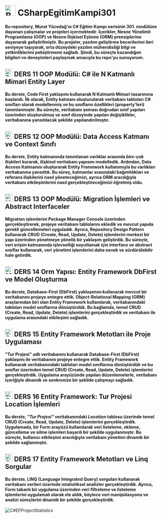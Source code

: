 # <img src="https://raw.githubusercontent.com/Tarikul-Islam-Anik/Animated-Fluent-Emojis/master/Emojis/Smilies/Bomb.png" alt="Bomb" width="35" height="35" /> CSharpEgitimKampi301

#### Bu repository, Murat Yücedağ’ın C# Eğitim Kampı serisinin 301. modülüne dayanan çalışmalar ve projeleri içermektedir. İçerikler, Nesne Yönelimli Programlama (OOP) ve Nesne İlişkisel Eşleme (ORM) prensiplerine dayanarak geliştirilmiştir. Bu projeler, yazılım geliştirme becerilerimi ileri seviyeye taşıyarak, orta düzeydeki yazılım mühendisliği bilgi ve yetkinliklerimi pekiştirmemi sağladı. Şimdi, bu süreçte kazandığım bilgileri ve deneyimleri paylaşmak amacıyla bu repo'yu sunuyorum. 

## <img src="https://raw.githubusercontent.com/Tarikul-Islam-Anik/Animated-Fluent-Emojis/master/Emojis/Objects/Bookmark.png" alt="Bookmark" width="25" height="25"/> DERS 11 OOP Modülü: C# ile N Katmanlı Mimari Entity Layer
#### Bu derste, Code First yaklaşımı kullanarak N Katmanlı Mimari tasarımına başlandı. İlk olarak, Entity katmanı oluşturularak veritabanı tabloları C# sınıfları olarak modellenmiş ve bu sınıfların özellikleri (property'leri) tanımlanmıştır. Bu süreçte, veritabanı şeması doğrudan sınıf yapıları üzerinden oluşturulmuş ve sınıf düzeyinde yapılan değişiklikler, veritabanına yansıtılacak şekilde yapılandırılmıştır.

## <img src="https://raw.githubusercontent.com/Tarikul-Islam-Anik/Animated-Fluent-Emojis/master/Emojis/Travel%20and%20places/Glowing%20Star.png" alt="Glowing Star" width="25" height="25" /> DERS 12 OOP Modülü: Data Access Katmanı ve Context Sınıfı
#### Bu derste, Entity katmanında tanımlanan varlıklar arasında *bire-çok* ilişkileri kurarak, ilişkisel veritabanı yapısını modelledik. Ardından, Data Access Katmanını oluşturarak Entity Framework kullanımıyla bu varlıkları veritabanına yansıttık. Bu süreç, katmanlar arasındaki bağımlılıkları ve referans ilişkilerini nasıl yöneteceğimizi, ayrıca ORM aracılığıyla veritabanı etkileşimlerini nasıl gerçekleştireceğimizi öğretmiş oldu.

## <img src="https://raw.githubusercontent.com/Tarikul-Islam-Anik/Animated-Fluent-Emojis/master/Emojis/Travel%20and%20places/High%20Voltage.png" alt="High Voltage" width="25" height="25" /> DERS 13 OOP Modülü: Migration İşlemleri ve Abstract Interfaceler
#### Migration işlemlerini Package Manager Console üzerinden gerçekleştirerek, projeye veritabanı tablolarını ekledik ve mevcut yapıda gerekli güncellemeleri uyguladık. Ayrıca, Repository Design Pattern kullanarak CRUD (Create, Read, Update, Delete) işlemlerini merkezi bir yapı üzerinden yönetmeye yönelik bir yaklaşım geliştirdik. Bu süreçte, veri erişim katmanında işlevselliği soyutlamak için interface ve abstract sınıflar kullanarak, veri yönetimi işlemlerini daha esnek ve sürdürülebilir hale getirdik.

## <img src="https://raw.githubusercontent.com/Tarikul-Islam-Anik/Animated-Fluent-Emojis/master/Emojis/Travel%20and%20places/Milky%20Way.png" alt="Milky Way" width="25" height="25" /> DERS 14 Orm Yapısı: Entity Framework DbFirst ve Model Oluşturma
#### Bu derste, **Database-First (DbFirst)** yaklaşımını kullanarak mevcut bir veritabanını projeye entegre ettik. **Object-Relational Mapping (ORM)** araçlarından biri olan **Entity Framework** kullanılarak, veritabanındaki tabloları model sınıflarına dönüştürdük. Bu bağlamda, temel **CRUD (Create, Read, Update, Delete)** işlemlerini gerçekleştirdik ve veritabanı ile uygulama arasındaki etkileşimi sağladık.

## <img src="https://raw.githubusercontent.com/Tarikul-Islam-Anik/Animated-Fluent-Emojis/master/Emojis/Travel%20and%20places/Star.png" alt="Star" width="25" height="25" /> DERS 15 Entity Framework Metotları ile Proje Uygulaması
#### "Tur Projesi" adlı veritabanını kullanarak **Database-First (DbFirst)** yaklaşımı ile veritabanını projeye entegre ettik. **Entity Framework** kullanarak veritabanındaki tabloları model sınıflarına dönüştürdük ve bu sınıflar üzerinden temel **CRUD (Create, Read, Update, Delete)** işlemlerini gerçekleştirdik. Uygulama arayüzünde yapılan düzenlemelerle, veritabanı içeriğiyle dinamik ve senkronize bir şekilde çalışmayı sağladık.

## <img src="https://raw.githubusercontent.com/Tarikul-Islam-Anik/Animated-Fluent-Emojis/master/Emojis/Travel%20and%20places/Snowflake.png" alt="Snowflake" width="25" height="25" /> DERS 16 Entity Framework: Tur Projesi Location İşlemleri
#### Bu derste, _"Tur Projesi"_ veritabanındaki _Location_ tablosu üzerinde temel **CRUD (Create, Read, Update, Delete)** işlemlerini gerçekleştirdik. Uygulamada, bir **Form** arayüzü kullanılarak veri listeleme, ekleme, güncelleme ve silme işlemleri başarılı bir şekilde uygulanmıştır. Bu süreçte, kullanıcı etkileşimi aracılığıyla veritabanı yönetimi dinamik bir şekilde sağlanmıştır.

## <img src="https://raw.githubusercontent.com/Tarikul-Islam-Anik/Animated-Fluent-Emojis/master/Emojis/Travel%20and%20places/Sun.png" alt="Sun" width="25" height="25" /> DERS 17 Entity Framework Metotları ve Linq Sorgular
#### Bu derste, **LINQ (Language Integrated Query)** sorguları kullanarak veritabanı verileri üzerinde istatistiksel analizler gerçekleştirdik. Ayrıca, **Form** tabanlı bir uygulama üzerinden veri filtreleme ve listeleme işlemlerini uygulamalı olarak ele aldık, böylece veri manipülasyonu ve analizi süreçlerini dinamik bir şekilde gerçekleştirdik.

![C#EFProjectStatistics](https://github.com/user-attachments/assets/8365fbc4-a565-406a-a97e-2e6520e2e82e)
